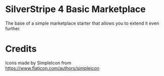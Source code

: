 # SilverStripe 4 Basic Marketplace

The base of a simple marketplace starter that allows you to extend it even further.

# Credits

Icons made by SimpleIcon from https://www.flaticon.com/authors/simpleicon